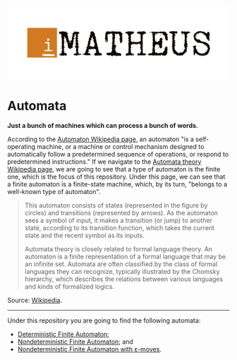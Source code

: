 <p align="center"><img src="./igor-matheus.png"></img></p>

# Automata

**Just a bunch of machines which can process a bunch of words.**

According to the [Automaton Wikipedia page](https://en.wikipedia.org/wiki/Automaton), an automaton "is a self-operating machine, or a machine or control mechanism designed to automatically follow a predetermined sequence of operations, or respond to predetermined instructions." If we navigate to the [Automata theory Wikipedia page](https://en.wikipedia.org/wiki/Automata_theory), we are going to see that a type of automaton is the finite one, which is the focus of this repository. Under this page, we can see that a finite automaton is a finite-state machine, which, by its turn, "belongs to a well-known type of automaton".

>This automaton consists of states (represented in the figure by circles) and transitions (represented by arrows). As the automaton sees a symbol of input, it makes a transition (or jump) to another state, according to its transition function, which takes the current state and the recent symbol as its inputs.
>
>Automata theory is closely related to formal language theory. An automaton is a finite representation of a formal language that may be an infinite set. Automata are often classified by the class of formal languages they can recognize, typically illustrated by the Chomsky hierarchy, which describes the relations between various languages and kinds of formalized logics.

Source: [Wikipedia](https://en.wikipedia.org/wiki/Automata_theory).

---

Under this repository you are going to find the following automata:

- [Deterministic Finite Automaton](./dfa);
- [Nondeterministic Finite Automaton](./nfa); and
- [Nondeterministic Finite Automaton with ε-moves](./nfae).